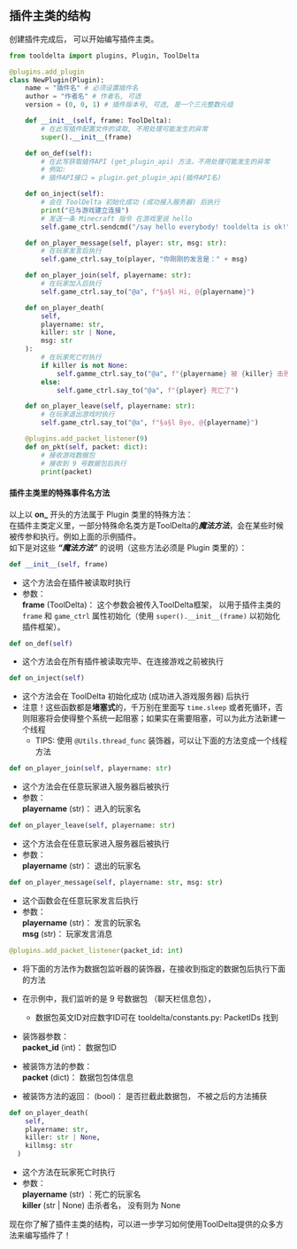 ## 插件主类的结构

创建插件完成后， 可以开始编写插件主类。

```python
from tooldelta import plugins, Plugin, ToolDelta

@plugins.add_plugin
class NewPlugin(Plugin):
    name = "插件名" # 必须设置插件名
    author = "作者名" # 作者名, 可选
    version = (0, 0, 1) # 插件版本号, 可选, 是一个三元整数元组

    def __init__(self, frame: ToolDelta):
        # 在此写插件配置文件的读取, 不用处理可能发生的异常
        super().__init__(frame)

    def on_def(self):
        # 在此写获取插件API (get_plugin_api) 方法，不用处理可能发生的异常
        # 例如:
        # 插件API接口 = plugin.get_plugin_api(插件API名)

    def on_inject(self):
        # 会在 ToolDelta 初始化成功 (成功接入服务器) 后执行
        print("已与游戏建立连接")
        # 发送一条 Minecraft 指令 在游戏里说 hello
        self.game_ctrl.sendcmd("/say hello everybody! tooldelta is ok!")

    def on_player_message(self, player: str, msg: str):
        # 在玩家发言后执行
        self.game_ctrl.say_to(player, "你刚刚的发言是：" + msg)

    def on_player_join(self, playername: str):
        # 在玩家加入后执行
        self.game_ctrl.say_to("@a", f"§a§l Hi, @{playername}")

    def on_player_death(
        self,
        playername: str,
        killer: str | None,
        msg: str
    ):
        # 在玩家死亡时执行
        if killer is not None:
            self.gamme_ctrl.say_to("@a", f"{playername} 被 {killer} 击败了")
        else:
            self.game_ctrl.say_to("@a", f"{player} 死亡了")

    def on_player_leave(self, playername: str):
        # 在玩家退出游戏时执行
        self.game_ctrl.say_to("@a", f"§a§l Bye, @{playername}")

    @plugins.add_packet_listener(9)
    def on_pkt(self, packet: dict):
        # 接收游戏数据包
        # 接收到 9 号数据包后执行
        print(packet)
```

#### 插件主类里的特殊事件名方法
以上以 **on_** 开头的方法属于 Plugin 类里的特殊方法：  
在插件主类定义里，一部分特殊命名类方是ToolDelta的***魔法方法***，会在某些时候被传参和执行。例如上面的示例插件。  
如下是对这些 ***“魔法方法”*** 的说明（这些方法必须是 Plugin 类里的）：

```python
def __init__(self, frame)
```
  - 这个方法会在插件被读取时执行
  - 参数：  
  **frame** (ToolDelta)： 这个参数会被传入ToolDelta框架， 以用于插件主类的 `frame` 和 `game_ctrl` 属性初始化（使用 `super().__init__(frame)` 以初始化插件框架）。

```python
def on_def(self)
```
- 这个方法会在所有插件被读取完毕、在连接游戏之前被执行

```python
def on_inject(self)
```
  - 这个方法会在 ToolDelta 初始化成功 (成功进入游戏服务器) 后执行
  - 注意！这些函数都是**堵塞式**的，千万别在里面写 `time.sleep` 或者死循环，否则阻塞将会使得整个系统一起阻塞；如果实在需要阻塞，可以为此方法新建一个线程
    - TIPS: 使用 `@Utils.thread_func` 装饰器，可以让下面的方法变成一个线程方法

```python
def on_player_join(self, playername: str)
```
  - 这个方法会在任意玩家进入服务器后被执行  
  - 参数：  
  **playername** (str)： 进入的玩家名  

```python
def on_player_leave(self, playername: str)
```
  - 这个方法会在任意玩家进入服务器后被执行  
  - 参数：  
  **playername** (str)： 退出的玩家名  

```python
def on_player_message(self, playername: str, msg: str)
```
  - 这个函数会在任意玩家发言后执行
  - 参数：  
  **playername** (str)： 发言的玩家名  
  **msg** (str)： 玩家发言消息  

```python
@plugins.add_packet_listener(packet_id: int)
```
  - 将下面的方法作为数据包监听器的装饰器，在接收到指定的数据包后执行下面的方法
  - 在示例中，我们监听的是 9 号数据包 （聊天栏信息包），
    - 数据包英文ID对应数字ID可在 tooldelta/constants.py: PacketIDs 找到

  - 装饰器参数：  
  **packet_id** (int)： 数据包ID

  - 被装饰方法的参数：  
  **packet** (dict)： 数据包包体信息
  - 被装饰方法的返回：
  (bool)： 是否拦截此数据包， 不被之后的方法捕获

```python
def on_player_death(
    self,
    playername: str,
    killer: str | None,
    killmsg: str
  )
```
  - 这个方法在玩家死亡时执行
  - 参数：  
  **playername** (str) ：死亡的玩家名  
  **killer** (str | None) 击杀者名， 没有则为 None  

现在你了解了插件主类的结构，可以进一步学习如何使用ToolDelta提供的众多方法来编写插件了！
